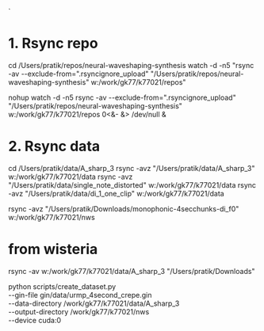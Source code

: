
`
# 1. Rsync repo
cd /Users/pratik/repos/neural-waveshaping-synthesis
watch -d -n5 "rsync -av --exclude-from=\".rsyncignore_upload\" \"/Users/pratik/repos/neural-waveshaping-synthesis\" w:/work/gk77/k77021/repos"

nohup watch -d -n5 rsync -av --exclude-from=".rsyncignore_upload" "/Users/pratik/repos/neural-waveshaping-synthesis" w:/work/gk77/k77021/repos 0<&- &> /dev/null &

# 2. Rsync data
cd /Users/pratik/data/A_sharp_3
rsync -avz "/Users/pratik/data/A_sharp_3" w:/work/gk77/k77021/data
rsync -avz "/Users/pratik/data/single_note_distorted" w:/work/gk77/k77021/data
rsync -avz "/Users/pratik/data/di_1_one_clip" w:/work/gk77/k77021/data

rsync -avz "/Users/pratik/Downloads/monophonic-4secchunks-di_f0" w:/work/gk77/k77021/nws

# from wisteria
rsync -av w:/work/gk77/k77021/data/A_sharp_3 "/Users/pratik/Downloads"


python scripts/create_dataset.py \
--gin-file gin/data/urmp_4second_crepe.gin \
--data-directory /work/gk77/k77021/data/A_sharp_3 \
--output-directory /work/gk77/k77021/nws \
--device cuda:0

